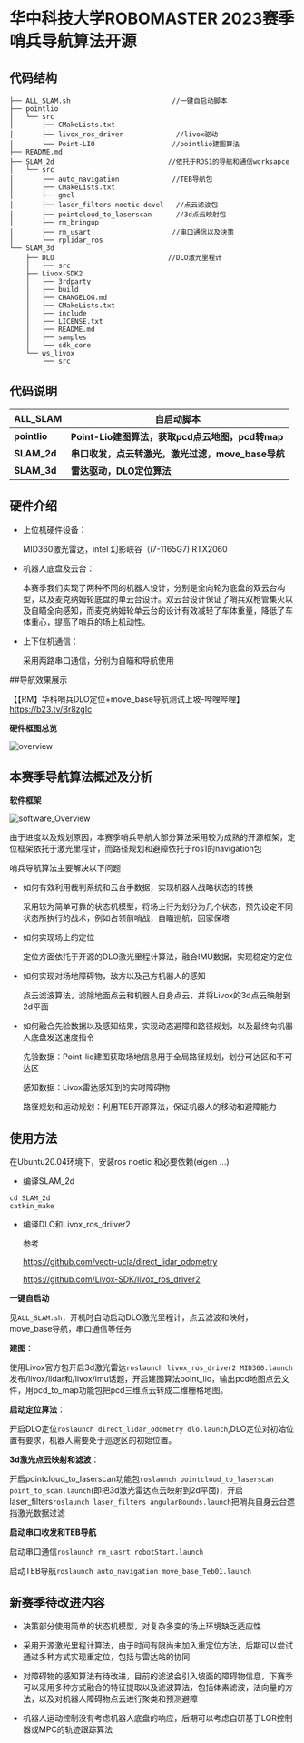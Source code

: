 # 华中科技大学ROBOMASTER 2023赛季 哨兵导航算法开源

## 代码结构
```
├── ALL_SLAM.sh							//一键自启动脚本
├── pointlio							
│   └── src
│       ├── CMakeLists.txt
│       ├── livox_ros_driver			 //livox驱动
│       └── Point-LIO					//pointlio建图算法
├── README.md
├── SLAM_2d							   //依托于ROS1的导航和通信worksapce	
│   └── src
│       ├── auto_navigation				//TEB导航包
│       ├── CMakeLists.txt
│       ├── gmcl
│       ├── laser_filters-noetic-devel	 //点云滤波包	
│       ├── pointcloud_to_laserscan		 //3d点云映射包
│       ├── rm_bringup					
│       ├── rm_usart					//串口通信以及决策
│       └── rplidar_ros					
└── SLAM_3d
    ├── DLO							   //DLO激光里程计	
    │   └── src
    ├── Livox-SDK2
    │   ├── 3rdparty
    │   ├── build
    │   ├── CHANGELOG.md
    │   ├── CMakeLists.txt
    │   ├── include
    │   ├── LICENSE.txt
    │   ├── README.md
    │   ├── samples
    │   └── sdk_core
    └── ws_livox
        └── src
```

## 代码说明

| ALL_SLAM     | 自启动脚本                                        |
| ------------ | ------------------------------------------------- |
| **pointlio** | **Point-Lio建图算法，获取pcd点云地图，pcd转map**  |
| **SLAM_2d**  | **串口收发，点云转激光，激光过滤，move_base导航** |
| **SLAM_3d**  | **雷达驱动，DLO定位算法**                         |

## 硬件介绍

- 上位机硬件设备：

  MID360激光雷达，intel 幻影峡谷（i7-1165G7) RTX2060

- 机器人底盘及云台：

  本赛季我们实现了两种不同的机器人设计，分别是全向轮为底盘的双云台构型，以及麦克纳姆轮底盘的单云台设计。双云台设计保证了哨兵双枪管集火以及自瞄全向感知，而麦克纳姆轮单云台的设计有效减轻了车体重量，降低了车体重心，提高了哨兵的场上机动性。

- 上下位机通信：

  采用两路串口通信，分别为自瞄和导航使用

##导航效果展示

【【RM】华科哨兵DLO定位+move_base导航测试上坡-哔哩哔哩】 https://b23.tv/Br8zgIc


**硬件框图总览**

![overview](overview.png)



## 本赛季导航算法概述及分析

**软件框架**

![software_Overview](software_Overview.png)

由于进度以及规划原因，本赛季哨兵导航大部分算法采用较为成熟的开源框架，定位框架依托于激光里程计，而路径规划和避障依托于ros1的navigation包

哨兵导航算法主要解决以下问题

- 如何有效利用裁判系统和云台手数据，实现机器人战略状态的转换

  采用较为简单可靠的状态机模型，将场上行为划分为几个状态，预先设定不同状态所执行的战术，例如占领前哨战，自瞄巡航，回家保塔

- 如何实现场上的定位

  定位方面依托于开源的DLO激光里程计算法，融合IMU数据，实现稳定的定位

- 如何实现对场地障碍物，敌方以及己方机器人的感知

  点云滤波算法，滤除地面点云和机器人自身点云，并将Livox的3d点云映射到2d平面

- 如何融合先验数据以及感知结果，实现动态避障和路径规划，以及最终向机器人底盘发送速度指令

  先验数据：Point-lio建图获取场地信息用于全局路径规划，划分可达区和不可达区

  感知数据：Livox雷达感知到的实时障碍物

  路径规划和运动规划：利用TEB开源算法，保证机器人的移动和避障能力

## 使用方法

在Ubuntu20.04环境下，安装ros noetic 和必要依赖(eigen ...)

- 编译SLAM_2d

``` 
cd SLAM_2d
catkin_make
```

- 编译DLO和Livox_ros_driiver2

  参考

  https://github.com/vectr-ucla/direct_lidar_odometry

  https://github.com/Livox-SDK/livox_ros_driver2

**一键自启动**

见`ALL_SLAM.sh`，开机时自动启动DLO激光里程计，点云滤波和映射，move_base导航，串口通信等任务

**建图**：

使用Livox官方包开启3d激光雷达`roslaunch livox_ros_driver2 MID360.launch`发布/livox/lidar和/livox/imu话题，开启建图算法point_lio，输出pcd地图点云文件，用pcd_to_map功能包把pcd三维点云转成二维栅格地图。

**启动定位算法**：

开启DLO定位`roslaunch direct_lidar_odometry dlo.launch`,DLO定位对初始位置有要求，机器人需要处于巡逻区的初始位置。

**3d激光点云映射和滤波**：

开启pointcloud_to_laserscan功能包`roslaunch pointcloud_to_laserscan point_to_scan.launch`(即把3d激光雷达点云映射到2d平面)，开启laser_filters`roslaunch laser_filters angularBounds.launch`把哨兵自身云台遮挡激光数据过滤

**启动串口收发和TEB导航**

启动串口通信`roslaunch rm_uasrt robotStart.launch`

启动TEB导航`roslaunch auto_navigation move_base_Teb01.launch`

## 新赛季待改进内容

- 决策部分使用简单的状态机模型，对复杂多变的场上环境缺乏适应性
- 采用开源激光里程计算法，由于时间有限尚未加入重定位方法，后期可以尝试通过多种方式实现重定位，包括与雷达站的协同
- 对障碍物的感知算法有待改进，目前的滤波会引入坡面的障碍物信息，下赛季可以采用多种方式融合的特征提取以及滤波算法，包括体素滤波，法向量的方法，以及对机器人障碍物点云进行聚类和预测避障

- 机器人运动控制没有考虑机器人底盘的响应，后期可以考虑自研基于LQR控制器或MPC的轨迹跟踪算法
